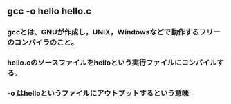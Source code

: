 ## gcc -o hello hello.c

### gccとは、GNUが作成し，UNIX，Windowsなどで動作するフリー のコンパイラのこと。
### hello.cのソースファイルをhelloという実行ファイルにコンパイルする。
### -o はhelloというファイルにアウトプットするという意味

